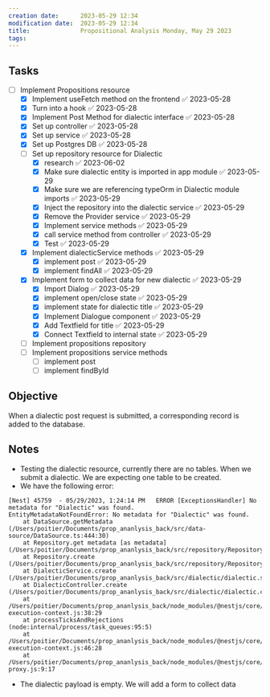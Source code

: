 ```yaml
---
creation date:		2023-05-29 12:34
modification date:	2023-05-29 12:34
title: 				Propositional Analysis Monday, May 29 2023
tags:
---
```

## Tasks
- [ ] Implement Propositions resource
	- [x] Implement useFetch method on the frontend ✅ 2023-05-28
	- [x] Turn into a hook ✅ 2023-05-28
	- [x] Implement Post Method for dialectic interface ✅ 2023-05-28
	- [x] Set up controller ✅ 2023-05-28
	- [x] Set up service ✅ 2023-05-28
	- [x] Set up Postgres DB ✅ 2023-05-28
	- [ ] Set up repository resource for Dialectic
		- [x] research ✅ 2023-06-02
		- [x] Make sure dialectic entity is imported in app module ✅ 2023-05-29
		- [x] Make sure we are referencing typeOrm in Dialectic module imports ✅ 2023-05-29
		- [x] Inject the repository into the dialectic service ✅ 2023-05-29
		- [x] Remove the Provider service ✅ 2023-05-29
		- [x] Implement service methods ✅ 2023-05-29
		- [x] call service method from controller ✅ 2023-05-29
		- [x] Test ✅ 2023-05-29
	- [x] Implement dialecticService methods ✅ 2023-05-29
		- [x] implement post ✅ 2023-05-29
		- [x] implement findAll ✅ 2023-05-29
	- [x] Implement form to collect data for new dialectic ✅ 2023-05-29
		- [x] Import Dialog ✅ 2023-05-29
		- [x] implement open/close state ✅ 2023-05-29
		- [x] implement state for dialectic title ✅ 2023-05-29
		- [x] Implement Dialogue component ✅ 2023-05-29
		- [x] Add Textfield for title ✅ 2023-05-29
		- [x] Connect Textfield to internal state ✅ 2023-05-29
	- [ ] Implement propositions repository
	- [ ] Implement propositions service methods 
		- [ ] implement post
		- [ ] implement findById

## Objective
When a dialectic post request is submitted, a corresponding record is added to the database.

## Notes
* Testing the dialectic resource, currently there are no tables. When we submit a dialectic. We are expecting one table to be created.
* We have the following error:
```
[Nest] 45759  - 05/29/2023, 1:24:14 PM   ERROR [ExceptionsHandler] No metadata for "Dialectic" was found.
EntityMetadataNotFoundError: No metadata for "Dialectic" was found.
    at DataSource.getMetadata (/Users/poitier/Documents/prop_ananlysis_back/src/data-source/DataSource.ts:444:30)
    at Repository.get metadata [as metadata] (/Users/poitier/Documents/prop_ananlysis_back/src/repository/Repository.ts:53:40)
    at Repository.create (/Users/poitier/Documents/prop_ananlysis_back/src/repository/Repository.ts:130:18)
    at DialecticService.create (/Users/poitier/Documents/prop_ananlysis_back/src/dialectic/dialectic.service.ts:17:37)
    at DialecticController.create (/Users/poitier/Documents/prop_ananlysis_back/src/dialectic/dialectic.controller.ts:20:34)
    at /Users/poitier/Documents/prop_ananlysis_back/node_modules/@nestjs/core/router/router-execution-context.js:38:29
    at processTicksAndRejections (node:internal/process/task_queues:95:5)
    at /Users/poitier/Documents/prop_ananlysis_back/node_modules/@nestjs/core/router/router-execution-context.js:46:28
    at /Users/poitier/Documents/prop_ananlysis_back/node_modules/@nestjs/core/router/router-proxy.js:9:17
```
* The dialectic payload is empty. We will add a form to collect data
